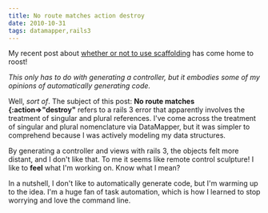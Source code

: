 ```yaml
---
title: No route matches action destroy 
date: 2010-10-31
tags: datamapper,rails3
---
```

My recent post about [whether or not to use scaffolding](http://www.docunext.com/2010/10/just-say-no-to-scaffolding.html) has come home to roost!

*This only has to do with generating a controller, but it embodies some of my opinions of automatically generating code.*

Well, *sort of*. The subject of this post: **No route matches {:action=>"destroy"** refers to a rails 3 error that apparently involves the treatment of singular and plural references. I've come across the treatment of singular and plural nomenclature via DataMapper, but it was simpler to comprehend because I was actively modeling my data structures.

By generating a controller and views with rails 3, the objects felt more distant, and I don't like that. To me it seems like remote control sculpture! I like to **feel** what I'm working on. Know what I mean?

In a nutshell, I don't like to automatically generate code, but I'm warming up to the idea. I'm a huge fan of task automation, which is how I learned to stop worrying and love the command line.

